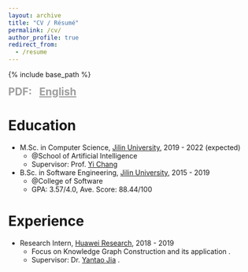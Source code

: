 ```yaml
---
layout: archive
title: "CV / Résumé"
permalink: /cv/
author_profile: true
redirect_from:
  - /resume
---
```


{% include base_path %}

<b style="color: #9D9D9D;font-size: 1.5em;">
    PDF:
    &nbsp;
    <a href="/files/ErxinYu_English_CV.pdf" style="color: #9D9D9D">English</a>
    <!-- &nbsp; -->
    <!-- <a href="/files/Resume_ZhiningLiu_Chinese.pdf" style="color: #9D9D9D">中文</a> -->
</b>

Education
======
* M.Sc. in Computer Science, [Jilin University](http://global.jlu.edu.cn/), 2019 - 2022 (expected)
  * @School of Artificial Intelligence
  * Supervisor: Prof. [Yi Chang](http://yichang-cs.com/)
* B.Sc. in Software Engineering, [Jilin University](http://global.jlu.edu.cn/), 2015 - 2019
  * @College of Software
  * GPA: 3.57/4.0, Ave. Score: 88.44/100

Experience
======
* Research Intern, [Huawei Research](https://career.huawei.com/reccampportal/portal5/index.html), 2018 - 2019
  * Focus on Knowledge Graph Construction and its application .
  * Supervisor: Dr. [Yantao Jia](https://dblp.org/pid/130/0492.html) .





